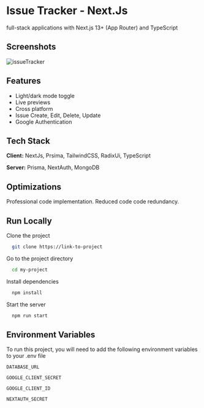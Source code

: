 
# Issue Tracker - Next.Js

full-stack applications with Next.js 13+ (App Router) and TypeScript


## Screenshots

![issueTracker](https://i.ibb.co/WyF66tb/image.png)


## Features

- Light/dark mode toggle
- Live previews
- Cross platform
- Issue Create, Edit, Delete, Update
- Google Authentication 


## Tech Stack

**Client:** NextJs, Prsima, TailwindCSS, RadixUi, TypeScript

**Server:**  Prisma, NextAuth, MongoDB 


## Optimizations

Professional code implementation. Reduced code code redundancy. 
## Run Locally

Clone the project

```bash
  git clone https://link-to-project
```

Go to the project directory

```bash
  cd my-project
```

Install dependencies

```bash
  npm install
```

Start the server

```bash
  npm run start
```


## Environment Variables

To run this project, you will need to add the following environment variables to your .env file

`DATABASE_URL`

`GOOGLE_CLIENT_SECRET`

`GOOGLE_CLIENT_ID`

`NEXTAUTH_SECRET`
